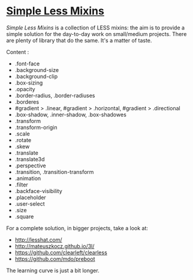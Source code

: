 # [Simple Less Mixins](https://github.com/DamienSeguin/simple-less-mixins)

*Simple Less Mixins* is a collection of LESS mixins: the aim is to provide a simple solution for the day-to-day work on small/medium projects.
There are plenty of library that do the same. It's a matter of taste.

Content :
* .font-face
* .background-size
* .background-clip
* .box-sizing
* .opacity
* .border-radius, .border-radiuses
* .borderes
* #gradient > .linear, #gradient > .horizontal, #gradient > .directional 
* .box-shadow, .inner-shadow, .box-shadowes
* .transform
* .transform-origin
* .scale
* .rotate
* .skew
* .translate
* .translate3d
* .perspective
* .transition, .transition-transform
* .animation
* .filter
* .backface-visibility
* .placeholder
* .user-select
* .size
* .square

For a complete solution, in bigger projects, take a look at:
* http://lesshat.com/
* http://mateuszkocz.github.io/3l/
* https://github.com/clearleft/clearless
* https://github.com/mdo/preboot

The learning curve is just a bit longer.